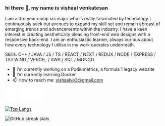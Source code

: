 ### hi there 👋,   my name is vishaal venkatesan
I am a 3rd year comp sci major who is really fascinated by technology. I continuously seek out avenues to expand my skill set and remain abreast of emerging trends and advancements within the industry. I have a keen interest in creating aesthetically pleasing front-end web designs with a responsive back-end. I am an enthusiastic learner, always curious about how every technology I utilise in my work operates underneath.

Skills: C++ / JAVA / JS / TS / REACT / NEXT / REDUX / NODE / EXPRESS / TAILWIND / VERCEL / AWS / SQL / MONGO

- 🔭 I’m currently working on a Podiumetrics, a formula 1 legacy website 
- 🌱 I’m currently learning Docker 
- 📫 How to reach me: vishaalvo3@gmail.com 

[<img src='link.svg' alt='linkedin' height='40'>](https://www.linkedin.com/in/https://www.linkedin.com/in/vishaalvenkatesan/) 
[<img src='x.svg' alt='twitter' height='40'>](https://twitter.com/https://twitter.com/vishaalvenki) 
[<img src='web.svg' alt='website' height='40'>](https://www.vishaalvenkatesan.engineer/)  

[![Top Langs](https://github-readme-stats.vercel.app/api/top-langs/?username=VishaalVenkatesan)](https://github.com/anuraghazra/github-readme-stats)

![GitHub streak stats](https://streak-stats.demolab.com/?user=VishaalVenkatesan)  


